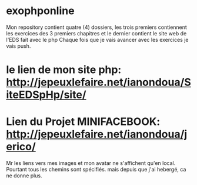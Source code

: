 # exophponline
Mon repository contient quatre (4) dossiers, 
les trois premiers contiennent les exercices des 3 premiers chapitres
et le dernier contient le site web de l'EDS fait avec le php
Chaque fois que je vais avancer avec les exercices je vais push.

# le lien de mon site php: http://jepeuxlefaire.net/ianondoua/SiteEDSpHp/site/


# Lien du Projet MINIFACEBOOK: http://jepeuxlefaire.net/ianondoua/jerico/
Mr les liens vers mes images et mon avatar ne s'affichent qu'en local. Pourtant tous les chemins sont spécifiés.
mais depuis que j'ai hebergé, ca ne donne plus.
